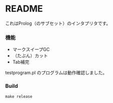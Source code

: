 # README #

これはProlog（のサブセット）のインタプリタです。

### 機能 ###

* マークスイープGC
* （たぶん）カット
* Tab補完

testprogram.pl のプログラムは動作確認しました。

### Build ###

```
make release
```